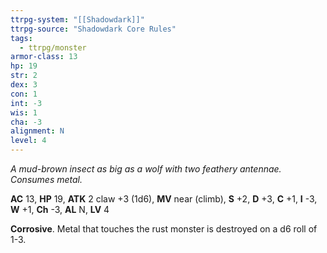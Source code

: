```yaml
---
ttrpg-system: "[[Shadowdark]]"
ttrpg-source: "Shadowdark Core Rules"
tags:
  - ttrpg/monster
armor-class: 13
hp: 19
str: 2
dex: 3
con: 1
int: -3
wis: 1
cha: -3
alignment: N
level: 4
---
```


_A mud-brown insect as big as a wolf with two feathery antennae. Consumes metal._

**AC** 13, **HP** 19, **ATK** 2 claw +3 (1d6), **MV** near (climb), **S** +2, **D** +3, **C** +1, **I** -3, **W** +1, **Ch** -3, **AL** N, **LV** 4

**Corrosive**. Metal that touches the rust monster is destroyed on a d6 roll of 1-3.

